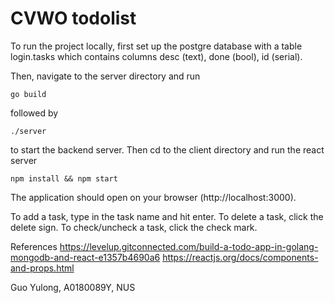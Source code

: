 # CVWO todolist
 
To run the project locally, first set up the postgre database with a table login.tasks which contains columns desc (text), done (bool), id (serial). 

Then, navigate to the server directory and run 
```
go build 
```
followed by 
```
./server 
```
to start the backend server. Then cd to the client directory and run the react server
```
npm install && npm start
```
The application should open on your browser (http://localhost:3000).

To add a task, type in the task name and hit enter.
To delete a task, click the delete sign.
To check/uncheck a task, click the check mark.

References
https://levelup.gitconnected.com/build-a-todo-app-in-golang-mongodb-and-react-e1357b4690a6
https://reactjs.org/docs/components-and-props.html

Guo Yulong, A0180089Y, NUS
